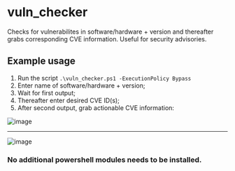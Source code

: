 # vuln_checker
Checks for vulnerabilites in software/hardware + version and thereafter grabs corresponding CVE information. 
Useful for security advisories.

## Example usage
1. Run the script `.\vuln_checker.ps1 -ExecutionPolicy Bypass`
2. Enter name of software/hardware + version;
3. Wait for first output;
4. Thereafter enter desired CVE ID(s);
5. After second output, grab actionable CVE information:

![image](https://github.com/madret/vuln_checker/assets/56820649/393765c0-5e06-40e6-be0a-1e7c69b57d40)

********************************************************************************************************
![image](https://github.com/madret/vuln_checker/assets/56820649/15d47021-3c23-4f68-bcb5-705ff0e93c29)

### No additional powershell modules needs to be installed.

